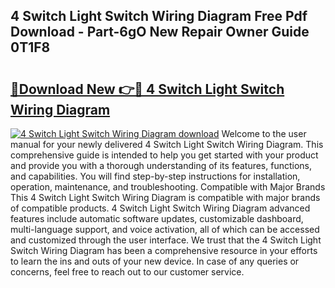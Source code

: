 ## 4 Switch Light Switch Wiring Diagram Free Pdf Download - Part-6gO New Repair Owner Guide 0T1F8

# <h2><a href="http://dfpkf4c.blite.top/?on=4+Switch+Light+Switch+Wiring+Diagram">🔗Download New 👉🔴 4 Switch Light Switch Wiring Diagram</a></h2>

[![4 Switch Light Switch Wiring Diagram download](https://i.imgur.com/lujVjoI.png)](http://dfpkf4c.blite.top/?on=4+Switch+Light+Switch+Wiring+Diagram)
Welcome to the user manual for your newly delivered 4 Switch Light Switch Wiring Diagram. This comprehensive guide is intended to help you get started with your product and provide you with a thorough understanding of its features, functions, and capabilities. You will find step-by-step instructions for installation, operation, maintenance, and troubleshooting. Compatible with Major Brands This 4 Switch Light Switch Wiring Diagram is compatible with major brands of compatible products. 4 Switch Light Switch Wiring Diagram advanced features include automatic software updates, customizable dashboard, multi-language support, and voice activation, all of which can be accessed and customized through the user interface. We trust that the 4 Switch Light Switch Wiring Diagram has been a comprehensive resource in your efforts to learn the ins and outs of your new device. In case of any queries or concerns, feel free to reach out to our customer service.
